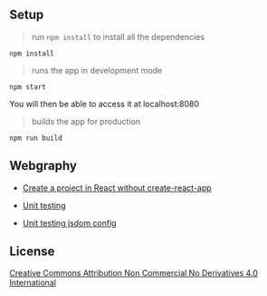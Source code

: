 ## Setup

> run `npm install` to install all the dependencies

```shell
npm install
```

> runs the app in development mode

```shell
npm start
```

You will then be able to access it at localhost:8080

> builds the app for production
```shell
npm run build
```

## Webgraphy

- [Create a project in React without create-react-app](https://dev.to/alfredocu/create-a-project-in-react-without-create-react-app-spanish-54ni)

- [Unit testing](https://testing-library.com/docs/react-testing-library/intro/)

- [Unit testing jsdom config](https://jestjs.io/docs/configuration#testenvironment-string)

## License

[Creative Commons Attribution Non Commercial No Derivatives 4.0 International](https://creativecommons.org/licenses/by-nc-nd/4.0/legalcode)

